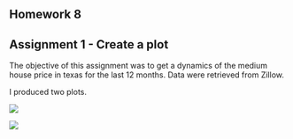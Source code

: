 ## Homework 8


## Assignment 1 - Create a plot

The objective of this assignment was to get a dynamics of the medium house price in texas for the last 12 months. Data were retrieved from Zillow.

I produced two plots. 



![](https://raw.githubusercontent.com/eb3237/PUI2018_eb3237/master/HW8_eb3237/Screen%20Shot%202018-11-06%20at%2011.38.09%20PM.png)




![](https://raw.githubusercontent.com/eb3237/PUI2018_eb3237/master/HW8_eb3237/Screen%20Shot%202018-11-06%20at%2011.38.25%20PM.png)
